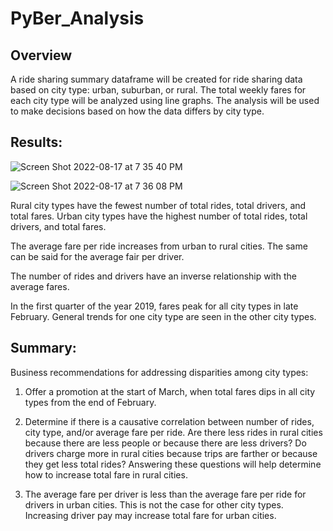 # PyBer_Analysis

## Overview


A ride sharing summary dataframe will be created for ride sharing data based on city type: urban, suburban, or rural. The total weekly fares for each city type will be analyzed using line graphs. The analysis will be used to make decisions based on how the data differs by city type.

## Results:

![Screen Shot 2022-08-17 at 7 35 40 PM](https://user-images.githubusercontent.com/106785377/185272907-b749ccd0-8199-4d34-a502-503d9fccb656.png)

![Screen Shot 2022-08-17 at 7 36 08 PM](https://user-images.githubusercontent.com/106785377/185272943-147588a2-1672-464f-8efe-4b6fb8c43a7f.png)


Rural city types have the fewest number of total rides, total drivers, and total fares. Urban city types have the highest number of total rides, total drivers, and total fares. 

The average fare per ride increases from urban to rural cities. The same can be said for the average fair per driver. 

The number of rides and drivers have an inverse relationship with the average fares.

In the first quarter of the year 2019, fares peak for all city types in late February. General trends for one city type are seen in the other city types.

## Summary: 

Business recommendations for addressing disparities among city types:

1. Offer a promotion at the start of March, when total fares dips in all city types from the end of February.

2. Determine if there is a causative correlation between number of rides, city type, and/or average fare per ride. Are there less rides in rural cities because there are less people or because there are less drivers? Do drivers charge more in rural cities because trips are farther or because they get less total rides? Answering these questions will help determine how to increase total fare in rural cities.

3. The average fare per driver is less than the average fare per ride for drivers in urban cities. This is not the case for other city types. Increasing driver pay may increase total fare for urban cities.
